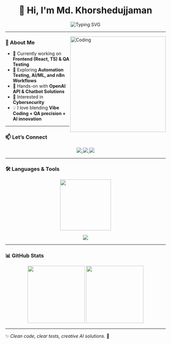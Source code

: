 <h1 align="center">🌸 Hi, I'm Md. Khorshedujjaman</h1>

<p align="center">
  <img src="https://readme-typing-svg.demolab.com?font=Fira+Code&size=20&duration=3000&pause=1000&color=5D9CEC&center=true&vCenter=true&width=600&lines=QA+Engineer+%7C+Frontend+Developer+%7C+AI+Explorer;Vibe+Coding+%7C+QA+Precision+%7C+AI+Innovation;Learning+n8n%2C+AI%2FML+%26+Automation" alt="Typing SVG" />
</p>

---

<img align="right" alt="Coding" width="300" src="https://miro.medium.com/v2/resize:fit:720/format:webp/0*8HVwTXeE0s4ClEVp.jpeg">

### 🌱 About Me  
- 🔭 Currently working on **Frontend (React, TS) & QA Testing**  
- 🌸 Exploring **Automation Testing, AI/ML, and n8n Workflows**  
- 🤖 Hands-on with **OpenAI API & Chatbot Solutions**  
- 🔐 Interested in **Cybersecurity**  
- 💡 I love blending **Vibe Coding + QA precision + AI innovation**  

---

### 📫 Let’s Connect  
<p align="center">
  <a href="mailto:khorshedsagor4@gmail.com">
    <img src="https://img.shields.io/badge/Gmail-EA4335?style=for-the-badge&logo=gmail&logoColor=white" />
  </a>
  <a href="https://github.com/KhorshedSagor" target="_blank">
    <img src="https://img.shields.io/badge/GitHub-333?style=for-the-badge&logo=github&logoColor=white" />
  </a>
  <a href="https://www.linkedin.com/in/md-khorshedujjaman-a10382229" target="_blank">
    <img src="https://img.shields.io/badge/LinkedIn-0A66C2?style=for-the-badge&logo=linkedin&logoColor=white" />
  </a>
</p>

---

### 🛠️ Languages & Tools 

<p align="center">
  <img src="https://github-readme-stats.vercel.app/api/top-langs/?username=KhorshedSagor&layout=compact&theme=default&hide_border=true" height="160"/>
</p>

<p align="center">
  <img src="https://skillicons.dev/icons?i=ts,react,js,html,css,bootstrap,nodejs,python,c,postgres,postman,selenium,cypress&theme=light" />
</p>


---

### 📊 GitHub Stats  
<p align="center">
  <img src="https://github-readme-stats.vercel.app/api?username=KhorshedSagor&show_icons=true&theme=default&hide_border=true" height="180"/>
  <img src="https://github-readme-streak-stats.herokuapp.com/?user=KhorshedSagor&theme=default&hide_border=true" height="180"/>
</p>



---

✨ *Clean code, clear tests, creative AI solutions.* 🌿
